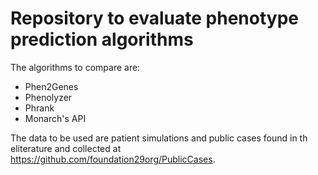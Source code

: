# Repository to evaluate phenotype prediction algorithms

The algorithms to compare are:
- Phen2Genes
- Phenolyzer
- Phrank
- Monarch's API 

The data to be used are patient simulations and public cases found in th eliterature and collected at https://github.com/foundation29org/PublicCases.
